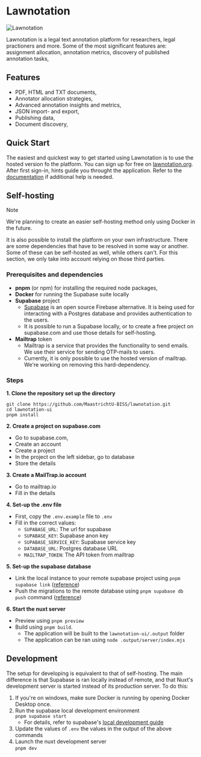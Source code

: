 # Lawnotation

![Lawnotation](https://www.lawnotation.org/assets/lawnotation_logo_v2-17f3df90.svg)

Lawnotation is a legal text annotation platform for researchers, legal practioners and more.
Some of the most significant features are: assignment allocation, annotation metrics, discovery of published annotation tasks, 

## Features
- PDF, HTML and TXT documents,
- Annotator allocation strategies,
- Advanced annotation insights and metrics,
- JSON import- and export,
- Publishing data,
- Document discovery,

## Quick Start
The easiest and quickest way to get started using Lawnotation is to use the hosted version fo the platform. You can sign up for free on [lawnotation.org](lawnotation.org). 
After first sign-in, hints guide you throught the application. Refer to the [documentation](https://docs.lawnotation.org/) if additional help is needed.

## Self-hosting

> [!NOTE]
> We're planning to create an easier self-hosting method only using Docker in the future.

It is also possible to install the platform on your own infrastructure. 
There are some dependencies that have to be resolved in some way or another. Some of these can be self-hosted as well, while others can't. For this section, we only take into account relying on those third parties.

### Prerequisites and dependencies

- **pnpm** (or npm) for installing the required node packages,
- **Docker** for running the Supabase suite locally
- **Supabase** project
  - [Supabase](https://github.com/supabase/supabase) is an open source Firebase alternative. It is being used for interacting with a Postgres database and provides authentication to the users.
  - It is possible to run a Supabase locally, or to create a free project on supabase.com and use those details for self-hosting.
- **Mailtrap** token
  - Mailtrap is a service that provides the functionality to send emails. We use their service for sending OTP-mails to users.
  - Currently, it is only possible to use the hosted version of mailtrap. We're working on removing this hard-dependency.

### Steps
**1. Clone the repository set up the directory**
```
git clone https://github.com/MaastrichtU-BISS/lawnotation.git
cd lawnotation-ui
pnpm install
```

**2. Create a project on supabase.com**
- Go to supabase.com,
- Create an account
- Create a project
- In the project on the left sidebar, go to database
- Store the details

**3. Create a MailTrap.io account**
- Go to mailtrap.io
- Fill in the details

**4. Set-up the .env file**
- First, copy the `.env.example` file to `.env`
- Fill in the correct values:
  - `SUPABASE_URL`: The url for supabase
  - `SUPABASE_KEY`: Supabase anon key
  - `SUPABASE_SERVICE_KEY`: Supabase service key
  - `DATABASE_URL`: Postgres database URL
  - `MAILTRAP_TOKEN`: The API token from mailtrap

**5. Set-up the supabase database**
- Link the local instance to your remote supabase project using `pnpm supabase link` ([reference](https://supabase.com/docs/guides/functions/deploy))
- Push the migrations to the remote database using `pnpm supabase db push` command ([reference](https://supabase.com/docs/reference/cli/supabase-db-push))

**6. Start the nuxt server**
- Preview using `pnpm preview`
- Build using `pnpm build`. 
  - The application will be built to the `lawnotation-ui/.output` folder
  - The application can be ran using `node .output/server/index.mjs`

## Development
The setup for developing is equivalent to that of self-hosting. The main difference is that Supabase is ran locally instead of remote, and that Nuxt's development server is started instead of its production server. To do this:

1. If you're on windows, make sure Docker is running by opening Docker Desktop once.
2. Run the supabase local development environment \
   `pnpm supabase start`
      - For details, refer to supabase's [local development guide](https://supabase.com/docs/guides/local-development)
3. Update the values of `.env` the values in the output of the above commands
4. Launch the nuxt development server \
   `pnpm dev`